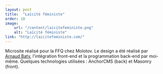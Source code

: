 ```yaml
---
layout: post
title:  "Laïcité féministe"
order: 10
image:
    url: "/content/laicitefeministe.png"
    alt: "Laïcité féministe"
link: "http://laicitefeministe.com/"
---
```


Microsite réalisé pour la FFQ chez Molotov. Le design a été réalisé par [Arnaud Baty](http://www.arnaudbaty.fr/), l'intégration front-end et la programmation back-end par moi-même. Quelques technologies utilisées : AnchorCMS (back) et Masonry (front).